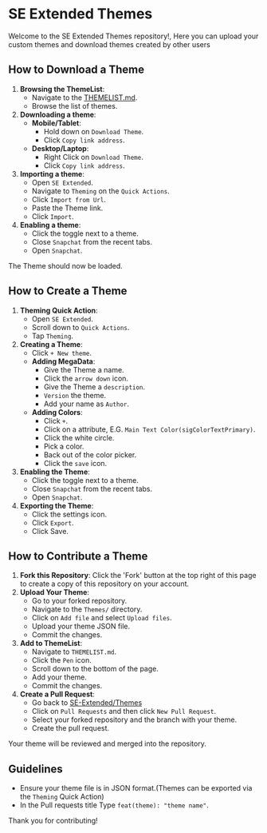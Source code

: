 # SE Extended Themes
Welcome to the SE Extended Themes repository!, Here you can upload your custom themes and download themes created by other users

## How to Download a Theme

1. **Browsing the ThemeList**:
    - Navigate to the [THEMELIST.md](https://github.com/SE-Extended/Themes/blob/main/THEMELIST.md).
    - Browse the list of themes. 
2. **Downloading a theme**:
    - **Mobile/Tablet**:
       - Hold down on `Download Theme`.
       - Click `Copy link address`.
    - **Desktop/Laptop**:
       - Right Click on `Download Theme`.
       - Click `Copy link address`.
3. **Importing a theme**:
    - Open `SE Extended`.
    - Navigate to `Theming` on the `Quick Actions`.
    - Click `Import from Url`.
    - Paste the Theme link. 
    - Click `Import`.
4. **Enabling a theme**:
    - Click the toggle next to a theme.
    - Close `Snapchat` from the recent tabs. 
    - Open `Snapchat`.

The Theme should now be loaded.
## How to Create a Theme

1. **Theming Quick Action**:
    - Open `SE Extended`.
    - Scroll down to `Quick Actions`.
    - Tap `Theming`.
2. **Creating a Theme**:
   - Click `+ New theme`.
    - **Adding MegaData**:
       - Give the Theme a name.
       - Click the `arrow down` icon.
       - Give the Theme a `description`.
       - `Version` the theme.
       - Add your name as `Author`.
    - **Adding Colors**:
       - Click `+`.
       - Click on a attribute, E.G. `Main Text Color(sigColorTextPrimary)`.
       - Click the white circle.
       - Pick a color.
       - Back out of the color picker.
       - Click the `save` icon. 
3. **Enabling the Theme**:
    - Click the toggle next to a theme.
    - Close `Snapchat` from the recent tabs.
    - Open `Snapchat`.
4. **Exporting the Theme**:
    - Click the settings icon.
    - Click `Export`.
    - Click Save.

## How to Contribute a Theme

1. **Fork this Repository**: Click the 'Fork' button at the top right of this page to create a copy of this repository on your account.
2. **Upload Your Theme**:
    - Go to your forked repository.
    - Navigate to the `Themes/` directory.
    - Click on `Add file` and select `Upload files`.
    - Upload your theme JSON file.
    - Commit the changes.
3. **Add to ThemeList**:
    - Navigate to `THEMELIST.md`.
    - Click the `Pen` icon.
    - Scroll down to the bottom of the page.
    - Add your theme.
    - Commit the changes.
4. **Create a Pull Request**:
    - Go back to [SE-Extended/Themes](https://github.com/SE-Extended/Themes)
    - Click on `Pull Requests` and then click `New Pull Request`.
    - Select your forked repository and the branch with your theme.
    - Create the pull request.

Your theme will be reviewed and merged into the repository.
## Guidelines

- Ensure your theme file is in JSON format.(Themes can be exported via the `Theming` Quick Action)
- In the Pull requests title Type `feat(theme): "theme name"`.

Thank you for contributing!
